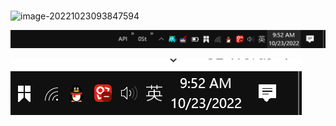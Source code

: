 ### 

![image-20221023093847594](E:/文档/1笔记/00_pictures/06_指针与动态内存申请/image-20221023093847594.png)



![image-20221023095221763](06_指针与动态内存申请.assets/image-20221023095221763.png)



![image-20221023095234941](06_指针与动态内存申请.assets/image-20221023095234941.png)



